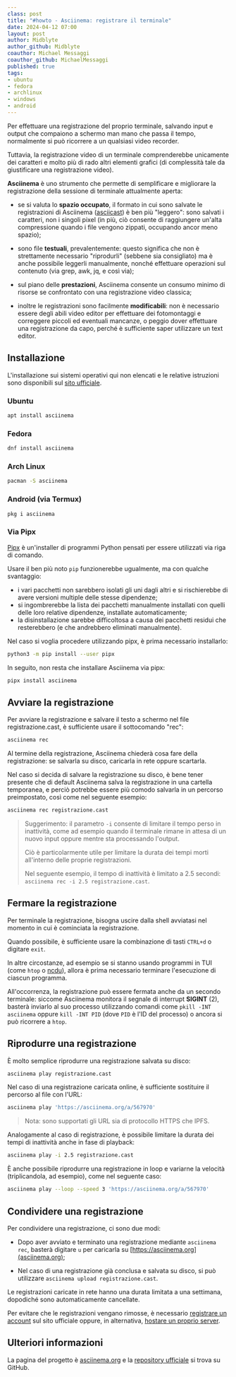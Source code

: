 ```yaml
---
class: post
title: "#howto - Asciinema: registrare il terminale"
date: 2024-04-12 07:00
layout: post
author: Midblyte
author_github: Midblyte
coauthor: Michael Messaggi
coauthor_github: MichaelMessaggi
published: true
tags:
- ubuntu
- fedora
- archlinux
- windows
- android
---
```



Per effettuare una registrazione del proprio terminale, salvando input e output che compaiono a schermo man mano che passa il tempo, normalmente si può ricorrere a un qualsiasi video recorder.

Tuttavia, la registrazione video di un terminale comprenderebbe unicamente dei caratteri e molto più di rado altri elementi grafici (di complessità tale da giustificare una registrazione video).

**Asciinema** è uno strumento che permette di semplificare e migliorare la registrazione della sessione di terminale attualmente aperta:

- se si valuta lo **spazio occupato**, il formato in cui sono salvate le registrazioni di Asciinema ([asciicast](https://docs.asciinema.org/manual/asciicast/v2/)) è ben più "leggero": sono salvati i caratteri, non i singoli pixel (in più, ciò consente di raggiungere un'alta compressione quando i file vengono zippati, occupando ancor meno spazio);

- sono file **testuali**, prevalentemente: questo significa che non è strettamente necessario "riprodurli" (sebbene sia consigliato) ma è anche possibile leggerli manualmente, nonché effettuare operazioni sul contenuto (via grep, awk, jq, e così via);

- sul piano delle **prestazioni**, Asciinema consente un consumo minimo di risorse se confrontato con una registrazione video classica;

- inoltre le registrazioni sono facilmente **modificabili**: non è necessario essere degli abili video editor per effettuare dei fotomontaggi e correggere piccoli ed eventuali mancanze, o peggio dover effettuare una registrazione da capo, perché è sufficiente saper utilizzare un text editor.

## Installazione

L'installazione sui sistemi operativi qui non elencati e le relative istruzioni sono disponibili sul [sito ufficiale](https://docs.asciinema.org/manual/cli/installation/).

### Ubuntu

```bash
apt install asciinema
```

### Fedora

```bash
dnf install asciinema
```

### Arch Linux

```bash
pacman -S asciinema
```

### Android (via Termux)

```bash
pkg i asciinema
```

### Via Pipx

[Pipx](https://pipx.pypa.io/stable/) è un'installer di programmi Python pensati per essere utilizzati via riga di comando.

Usare il ben più noto `pip` funzionerebbe ugualmente, ma con qualche svantaggio:

- i vari pacchetti non sarebbero isolati gli uni dagli altri e si rischierebbe di avere versioni multiple delle stesse dipendenze;
- si ingombrerebbe la lista dei pacchetti manualmente installati con quelli delle loro relative dipendenze, installate automaticamente;
- la disinstallazione sarebbe difficoltosa a causa dei pacchetti residui che resterebbero (e che andrebbero eliminati manualmente).

Nel caso si voglia procedere utilizzando pipx, è prima necessario installarlo:

```bash
python3 -m pip install --user pipx
```

In seguito, non resta che installare Asciinema via pipx:

```bash
pipx install asciinema
```

## Avviare la registrazione

Per avviare la registrazione e salvare il testo a schermo nel file registrazione.cast, è sufficiente usare il sottocomando "rec":

```bash
asciinema rec
```

Al termine della registrazione, Asciinema chiederà cosa fare della registrazione: se salvarla su disco, caricarla in rete oppure scartarla.

Nel caso si decida di salvare la registrazione su disco, è bene tener presente che di default Asciinema salva la registrazione in una cartella temporanea, e perciò potrebbe essere più comodo salvarla in un percorso preimpostato, così come nel seguente esempio:

```bash
asciinema rec registrazione.cast
```

> Suggerimento: il parametro `-i` consente di limitare il tempo perso in inattività, come ad esempio quando il terminale rimane in attesa di un nuovo input oppure mentre sta processando l'output.
>
> Ciò è particolarmente utile per limitare la durata dei tempi morti all'interno delle proprie registrazioni.
>
> Nel seguente esempio, il tempo di inattività è limitato a 2.5 secondi: `asciinema rec -i 2.5 registrazione.cast`.

## Fermare la registrazione

Per terminale la registrazione, bisogna uscire dalla shell avviatasi nel momento in cui è cominciata la registrazione.

Quando possibile, è sufficiente usare la combinazione di tasti `CTRL+d` o digitare `exit`.

In altre circostanze, ad esempio se si stanno usando programmi in TUI (come `htop` o [ncdu](https://linuxhub.it/articles/howto-gestire-file-e-cartelle-pesanti-con-ncdu)), allora è prima necessario terminare l'esecuzione di ciascun programma.

All'occorrenza, la registrazione può essere fermata anche da un secondo terminale: siccome Asciinema monitora il segnale di interrupt **SIGINT** (2), basterà inviarlo al suo processo utilizzando comandi come `pkill -INT asciinema` oppure `kill -INT PID` (dove `PID` è l'ID del processo) o ancora si può ricorrere a `htop`.

## Riprodurre una registrazione

È molto semplice riprodurre una registrazione salvata su disco:

```bash
asciinema play registrazione.cast
```

Nel caso di una registrazione caricata online, è sufficiente sostituire il percorso al file con l'URL:

```bash
asciinema play 'https://asciinema.org/a/567970'
```

> Nota: sono supportati gli URL sia di protocollo HTTPS che IPFS.

Analogamente al caso di registrazione, è possibile limitare la durata dei tempi di inattività anche in fase di playback:

```bash
asciinema play -i 2.5 registrazione.cast
```

È anche possibile riprodurre una registrazione in loop e variarne la velocità (triplicandola, ad esempio), come nel seguente caso:

```bash
asciinema play --loop --speed 3 'https://asciinema.org/a/567970'
```

## Condividere una registrazione

Per condividere una registrazione, ci sono due modi:

- Dopo aver avviato e terminato una registrazione mediante `asciinema rec`, basterà digitare `u` per caricarla su [https://asciinema.org](asciinema.org);

- Nel caso di una registrazione già conclusa e salvata su disco, si può utilizzare `asciinema upload registrazione.cast`.

Le registrazioni caricate in rete hanno una durata limitata a una settimana, dopodiché sono automaticamente cancellate.

Per evitare che le registrazioni vengano rimosse, è necessario [registrare un account](https://asciinema.org/login/new) sul sito ufficiale oppure, in alternativa, [hostare un proprio server](https://docs.asciinema.org/manual/server/).

## Ulteriori informazioni

La pagina del progetto è [asciinema.org](https://asciinema.org) e la [repository ufficiale](https://github.com/asciinema/asciinema) si trova su GitHub.
